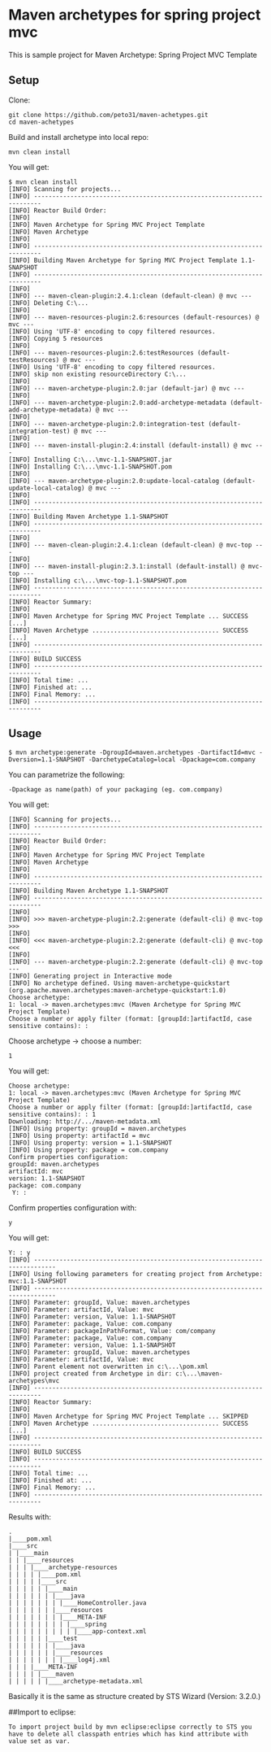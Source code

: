 # Maven archetypes for spring project mvc
This is sample project for Maven Archetype: Spring Project MVC Template

## Setup

Clone:
	
	git clone https://github.com/peto31/maven-achetypes.git
	cd maven-achetypes

Build and install archetype into local repo:
	
	mvn clean install
	
You will get:	
	
	$ mvn clean install
	[INFO] Scanning for projects...
	[INFO] ------------------------------------------------------------------------
	[INFO] Reactor Build Order:
	[INFO]
	[INFO] Maven Archetype for Spring MVC Project Template
	[INFO] Maven Archetype
	[INFO]
	[INFO] ------------------------------------------------------------------------
	[INFO] Building Maven Archetype for Spring MVC Project Template 1.1-SNAPSHOT
	[INFO] ------------------------------------------------------------------------
	[INFO]
	[INFO] --- maven-clean-plugin:2.4.1:clean (default-clean) @ mvc ---
	[INFO] Deleting C:\...
	[INFO]
	[INFO] --- maven-resources-plugin:2.6:resources (default-resources) @ mvc ---
	[INFO] Using 'UTF-8' encoding to copy filtered resources.
	[INFO] Copying 5 resources
	[INFO]
	[INFO] --- maven-resources-plugin:2.6:testResources (default-testResources) @ mvc ---
	[INFO] Using 'UTF-8' encoding to copy filtered resources.
	[INFO] skip non existing resourceDirectory C:\...
	[INFO]
	[INFO] --- maven-archetype-plugin:2.0:jar (default-jar) @ mvc ---
	[INFO]
	[INFO] --- maven-archetype-plugin:2.0:add-archetype-metadata (default-add-archetype-metadata) @ mvc ---
	[INFO]
	[INFO] --- maven-archetype-plugin:2.0:integration-test (default-integration-test) @ mvc ---
	[INFO]
	[INFO] --- maven-install-plugin:2.4:install (default-install) @ mvc ---
	[INFO] Installing C:\...\mvc-1.1-SNAPSHOT.jar
	[INFO] Installing C:\...\mvc-1.1-SNAPSHOT.pom
	[INFO]
	[INFO] --- maven-archetype-plugin:2.0:update-local-catalog (default-update-local-catalog) @ mvc ---
	[INFO]
	[INFO] ------------------------------------------------------------------------
	[INFO] Building Maven Archetype 1.1-SNAPSHOT
	[INFO] ------------------------------------------------------------------------
	[INFO]
	[INFO] --- maven-clean-plugin:2.4.1:clean (default-clean) @ mvc-top ---
	[INFO]
	[INFO] --- maven-install-plugin:2.3.1:install (default-install) @ mvc-top ---
	[INFO] Installing c:\...\mvc-top-1.1-SNAPSHOT.pom
	[INFO] ------------------------------------------------------------------------
	[INFO] Reactor Summary:
	[INFO]
	[INFO] Maven Archetype for Spring MVC Project Template ... SUCCESS [...]
	[INFO] Maven Archetype ................................... SUCCESS [...]
	[INFO] ------------------------------------------------------------------------
	[INFO] BUILD SUCCESS
	[INFO] ------------------------------------------------------------------------
	[INFO] Total time: ...
	[INFO] Finished at: ...
	[INFO] Final Memory: ...
	[INFO] ------------------------------------------------------------------------

## Usage

	$ mvn archetype:generate -DgroupId=maven.archetypes -DartifactId=mvc -Dversion=1.1-SNAPSHOT -DarchetypeCatalog=local -Dpackage=com.company

You can parametrize the following:
	
	-Dpackage as name(path) of your packaging (eg. com.company)

You will get:

	[INFO] Scanning for projects...
	[INFO] ------------------------------------------------------------------------
	[INFO] Reactor Build Order:
	[INFO]
	[INFO] Maven Archetype for Spring MVC Project Template
	[INFO] Maven Archetype
	[INFO]
	[INFO] ------------------------------------------------------------------------
	[INFO] Building Maven Archetype 1.1-SNAPSHOT
	[INFO] ------------------------------------------------------------------------
	[INFO]
	[INFO] >>> maven-archetype-plugin:2.2:generate (default-cli) @ mvc-top >>>
	[INFO]
	[INFO] <<< maven-archetype-plugin:2.2:generate (default-cli) @ mvc-top <<<
	[INFO]
	[INFO] --- maven-archetype-plugin:2.2:generate (default-cli) @ mvc-top ---
	[INFO] Generating project in Interactive mode
	[INFO] No archetype defined. Using maven-archetype-quickstart (org.apache.maven.archetypes:maven-archetype-quickstart:1.0)
	Choose archetype:
	1: local -> maven.archetypes:mvc (Maven Archetype for Spring MVC Project Template)
	Choose a number or apply filter (format: [groupId:]artifactId, case sensitive contains): :

Choose archetype -> choose a number:

	1

You will get:

	Choose archetype:
	1: local -> maven.archetypes:mvc (Maven Archetype for Spring MVC Project Template)
	Choose a number or apply filter (format: [groupId:]artifactId, case sensitive contains): : 1
	Downloading: http://.../maven-metadata.xml
	[INFO] Using property: groupId = maven.archetypes
	[INFO] Using property: artifactId = mvc
	[INFO] Using property: version = 1.1-SNAPSHOT
	[INFO] Using property: package = com.company
	Confirm properties configuration:
	groupId: maven.archetypes
	artifactId: mvc
	version: 1.1-SNAPSHOT
	package: com.company
	 Y: :

Confirm properties configuration with:
	
	y

You will get:

 	Y: : y
	[INFO] ----------------------------------------------------------------------------
	[INFO] Using following parameters for creating project from Archetype: mvc:1.1-SNAPSHOT
	[INFO] ----------------------------------------------------------------------------
	[INFO] Parameter: groupId, Value: maven.archetypes
	[INFO] Parameter: artifactId, Value: mvc
	[INFO] Parameter: version, Value: 1.1-SNAPSHOT
	[INFO] Parameter: package, Value: com.company
	[INFO] Parameter: packageInPathFormat, Value: com/company
	[INFO] Parameter: package, Value: com.company
	[INFO] Parameter: version, Value: 1.1-SNAPSHOT
	[INFO] Parameter: groupId, Value: maven.archetypes
	[INFO] Parameter: artifactId, Value: mvc
	[INFO] Parent element not overwritten in c:\...\pom.xml
	[INFO] project created from Archetype in dir: c:\...\maven-archetypes\mvc
	[INFO] ------------------------------------------------------------------------
	[INFO] Reactor Summary:
	[INFO]
	[INFO] Maven Archetype for Spring MVC Project Template ... SKIPPED
	[INFO] Maven Archetype ................................... SUCCESS [...]
	[INFO] ------------------------------------------------------------------------
	[INFO] BUILD SUCCESS
	[INFO] ------------------------------------------------------------------------
	[INFO] Total time: ...
	[INFO] Finished at: ...
	[INFO] Final Memory: ...
	[INFO] ------------------------------------------------------------------------
		
Results with:
	
	.
	|____pom.xml
	|____src
	| |____main
	| | |____resources
	| | | |____archetype-resources
	| | | | |____pom.xml
	| | | | |____src
	| | | | | |____main
	| | | | | | |____java
	| | | | | | | |____HomeController.java
	| | | | | | |____resources
	| | | | | | | |____META-INF
	| | | | | | | | |____spring
	| | | | | | | | | |____app-context.xml
	| | | | | |____test
	| | | | | | |____java
	| | | | | | |____resources
	| | | | | | | |____log4j.xml
	| | | |____META-INF
	| | | | |____maven
	| | | | | |____archetype-metadata.xml

Basically it is the same as structure created by STS Wizard (Version: 3.2.0.)

##Import to eclipse:

	To import project build by mvn eclipse:eclipse correctly to STS you have to delete all classpath entries which has kind attribute with value set as var. 

	

	
